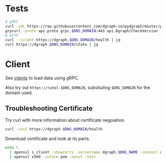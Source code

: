 

# Tests

```bash
# gRPC
curl -sOL https://raw.githubusercontent.com/dgraph-io/pydgraph/master/pydgraph/proto/api.proto
grpcurl -proto api.proto grpc.$DNS_DOMAIN:443 api.Dgraph/CheckVersion
# HTTP
curl --silent https://dgraph.$DNS_DOMAIN/health | jq
curl https://dgraph.$DNS_DOMAIN/state | jq
```

# Client

See [clients](clients/README.md) to load data using gRPC.

Also try out `https://ratel.$DNS_DOMAIN`, subsituting `$DNS_DOMAIN` for the domain used.

## Troubleshooting Certificate

Try curl with more information about certificate negoiation.

```bash
curl -svvI https://dgraph.$DNS_DOMAIN/health
```

Download certificate and look at its parts.

```bash
echo \
  | openssl s_client -showcerts -servername dgraph.$DNS_NAME -connect dgraph.$DNS_NAME:443 2>/dev/null \
  | openssl x509 -inform pem -noout -text
```
